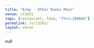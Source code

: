 ```yaml
---
title: "Army - Other Ranks Mess"
venue: v13261
tags: [restaurant, food, "fhrs:289685"]
permalink: /v/13261/
layout: venue
---
```

null